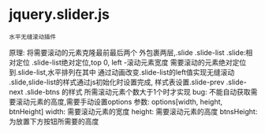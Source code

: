 # jquery.slider.js
    水平无缝滚动插件
  原理:
      将需要滚动的元素克隆最前最后两个
      外包裹两层,.slide .slide-list
      .slide:相对定位
      .slide-list绝对定位,top 0, left -滚动元素宽度
      需要滚动的元素绝对定位到.slide-list,水平排列在其中
      通过动画改变.slide-list的left值实现无缝滚动
      .slide,slide-list的样式通过js初始化时设置完成, 样式表设置.slide-prev .slide-next .slide-btns 的样式
      所需滚动元素个数大于1个时才实现
 bug: 不能自动获取需要滚动元素的高度,需要手动设置options
  参数: options[width, height, btnHeight]
  width: 需要滚动元素的宽度
  height: 需要滚动元素的高度
  btnsHeight: 为放置下方按钮所需要的高度
